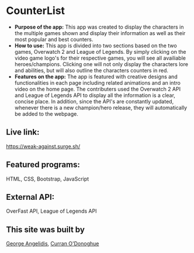 # CounterList
* **Purpose of the app:** 
   This app was created to display the characters in the multiple games shown and display their information as well as their most popular and best counters.
* **How to use:**
   This app is divided into two sections based on the two games, Overwatch 2 and League of Legends. By simply clicking on the video game logo's for their respective games, you will see all availiable heroes/champions. Clicking one will not only display the characters lore and abilities, but will also outline the characters counters in red.
* **Features on the app:**
   The app is featured with creative designs and functionalities in each page including related animations and an intro video on the home page. The contributers used the Overwatch 2 API and League of Legends API to display all the information is a clear, concise place. In addition, since the API's are constantly updated, whenever there is a new champion/hero release, they will automatically be added to the webpage.
   
 ## Live link: 
https://weak-against.surge.sh/

## Featured programs: 
HTML, CSS, Bootstrap, JavaScript

## External API:
OverFast API, League of Legends API

## This site was built by
[George Angelidis](https://github.com/Gazmoji), [Curran O'Donoghue](https://github.com/curranod)
